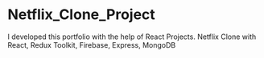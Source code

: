 # Netflix_Clone_Project
I developed this portfolio with the help of React Projects. Netflix Clone with React, Redux Toolkit, Firebase, Express, MongoDB
